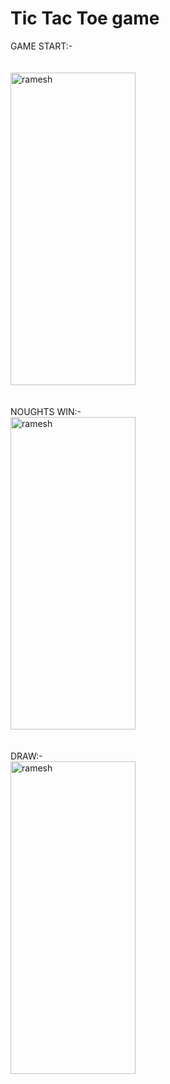 # Tic Tac Toe game

GAME START:-<br>
<br>
<br>
<img src="https://github.com/ramesh-29/tictoegame/assets/84698544/c4684a56-4a19-496d-ab4f-89dcaae14653" alt="ramesh" width="200" height="500"/>
<br>
<br>
<br>
NOUGHTS WIN:-<br>
<img src="https://github.com/ramesh-29/tictoegame/assets/84698544/5ab00386-c818-44f5-b5ba-c21b13e5a3a2" alt="ramesh" width="200" height="500"/>
<br>
<br>
<br>
DRAW:-<br>
<img src="https://github.com/ramesh-29/tictoegame/assets/84698544/00e68991-27e2-4079-8cb4-b3cdf317740d" alt="ramesh" width="200" height="500"/>
